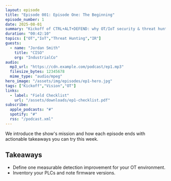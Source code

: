 ```yaml
---
layout: episode
title: "Episode 001: Episode One: The Beginning"
episode_number: 1
date: 2025-08-01
summary: "Kickoff of CTRL+ALT+DEFEND: why OT/IoT security & threat hunting need a new, story-driven format."
duration: "00:42:10"
topics: ["OT","IoT","Threat Hunting","IR"]
guests:
  - name: "Jordan Smith"
    title: "CISO"
    org: "IndustrialCo"
audio:
  mp3_url: "https://cdn.example.com/podcast/ep1.mp3"
  filesize_bytes: 12345678
  mime_type: "audio/mpeg"
hero_image: "/assets/img/episodes/ep1-hero.jpg"
tags: ["Kickoff","Vision","OT"]
links:
  - label: "Field Checklist"
    url: "/assets/downloads/ep1-checklist.pdf"
subscribe:
  apple_podcasts: "#"
  spotify: "#"
  rss: "/podcast.xml"
---
```


We introduce the show's mission and how each episode ends with actionable takeaways you can try this week.

## Takeaways
- Define one measurable detection improvement for your OT environment.
- Inventory your PLCs and note firmware versions.
